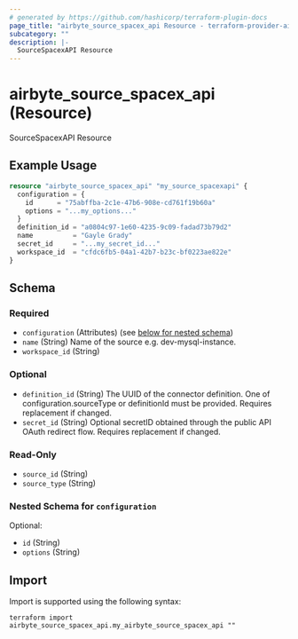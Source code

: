 ```yaml
---
# generated by https://github.com/hashicorp/terraform-plugin-docs
page_title: "airbyte_source_spacex_api Resource - terraform-provider-airbyte"
subcategory: ""
description: |-
  SourceSpacexAPI Resource
---
```


# airbyte_source_spacex_api (Resource)

SourceSpacexAPI Resource

## Example Usage

```terraform
resource "airbyte_source_spacex_api" "my_source_spacexapi" {
  configuration = {
    id      = "75abffba-2c1e-47b6-908e-cd761f19b60a"
    options = "...my_options..."
  }
  definition_id = "a0804c97-1e60-4235-9c09-fadad73b79d2"
  name          = "Gayle Grady"
  secret_id     = "...my_secret_id..."
  workspace_id  = "cfdc6fb5-04a1-42b7-b23c-bf0223ae822e"
}
```

<!-- schema generated by tfplugindocs -->
## Schema

### Required

- `configuration` (Attributes) (see [below for nested schema](#nestedatt--configuration))
- `name` (String) Name of the source e.g. dev-mysql-instance.
- `workspace_id` (String)

### Optional

- `definition_id` (String) The UUID of the connector definition. One of configuration.sourceType or definitionId must be provided. Requires replacement if changed.
- `secret_id` (String) Optional secretID obtained through the public API OAuth redirect flow. Requires replacement if changed.

### Read-Only

- `source_id` (String)
- `source_type` (String)

<a id="nestedatt--configuration"></a>
### Nested Schema for `configuration`

Optional:

- `id` (String)
- `options` (String)

## Import

Import is supported using the following syntax:

```shell
terraform import airbyte_source_spacex_api.my_airbyte_source_spacex_api ""
```
